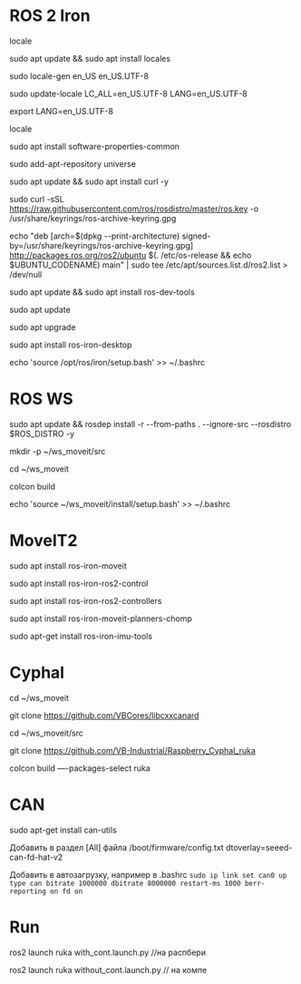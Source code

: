 # ROS 2 Iron
locale

sudo apt update && sudo apt install locales

sudo locale-gen en_US en_US.UTF-8

sudo update-locale LC_ALL=en_US.UTF-8 LANG=en_US.UTF-8

export LANG=en_US.UTF-8

locale

sudo apt install software-properties-common

sudo add-apt-repository universe

sudo apt update && sudo apt install curl -y

sudo curl -sSL https://raw.githubusercontent.com/ros/rosdistro/master/ros.key -o /usr/share/keyrings/ros-archive-keyring.gpg

echo "deb [arch=$(dpkg --print-architecture) signed-by=/usr/share/keyrings/ros-archive-keyring.gpg] http://packages.ros.org/ros2/ubuntu $(. /etc/os-release && echo $UBUNTU_CODENAME) main" | sudo tee /etc/apt/sources.list.d/ros2.list > /dev/null

sudo apt update && sudo apt install ros-dev-tools

sudo apt update

sudo apt upgrade

sudo apt install ros-iron-desktop

echo 'source  /opt/ros/iron/setup.bash' >> ~/.bashrc

# ROS WS
sudo apt update && rosdep install -r --from-paths . --ignore-src --rosdistro $ROS_DISTRO -y

mkdir -p ~/ws_moveit/src

cd ~/ws_moveit

colcon build

echo 'source ~/ws_moveit/install/setup.bash' >> ~/.bashrc


# MoveIT2
sudo apt install ros-iron-moveit

sudo apt install ros-iron-ros2-control

sudo apt install ros-iron-ros2-controllers

sudo apt install ros-iron-moveit-planners-chomp

sudo apt-get install ros-iron-imu-tools

# Cyphal
cd ~/ws_moveit

git clone https://github.com/VBCores/libcxxcanard

cd ~/ws_moveit/src

git clone https://github.com/VB-Industrial/Raspberry_Cyphal_ruka

colcon build —-packages-select ruka

# CAN
sudo apt-get install can-utils

Добавить в раздел [All] файла /boot/firmware/config.txt dtoverlay=seeed-can-fd-hat-v2

Добавить в автозагрузку, например в .bashrc ``sudo ip link set can0 up type can bitrate 1000000 dbitrate 8000000 restart-ms 1000 berr-reporting on fd on``


# Run
ros2 launch ruka with_cont.launch.py  //на распбери

ros2 launch ruka without_cont.launch.py // на компе
